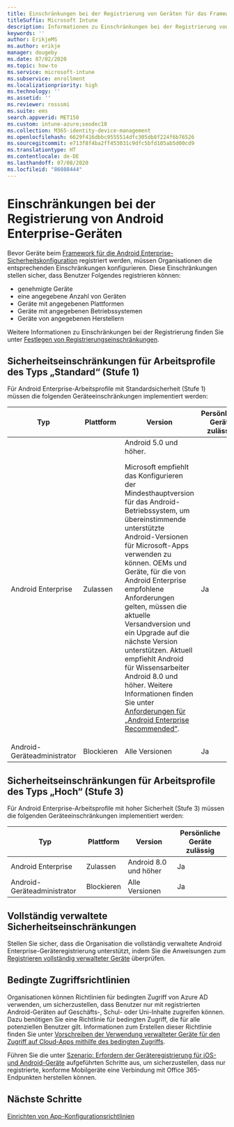 ```yaml
---
title: Einschränkungen bei der Registrierung von Geräten für das Framework für die Android Enterprise-Sicherheitskonfiguration
titleSuffix: Microsoft Intune
description: Informationen zu Einschränkungen bei der Registrierung von Geräten für das Framework für die Android Enterprise-Sicherheitskonfiguration.
keywords: ''
author: ErikjeMS
ms.author: erikje
manager: dougeby
ms.date: 07/02/2020
ms.topic: how-to
ms.service: microsoft-intune
ms.subservice: enrollment
ms.localizationpriority: high
ms.technology: ''
ms.assetid: ''
ms.reviewer: rosssmi
ms.suite: ems
search.appverid: MET150
ms.custom: intune-azure;seodec18
ms.collection: M365-identity-device-management
ms.openlocfilehash: 6629f416dbbc9555514dfc305db8f224f6b76526
ms.sourcegitcommit: e713f8f4ba2ff453031c9dfc5bfd105ab5d00cd9
ms.translationtype: HT
ms.contentlocale: de-DE
ms.lasthandoff: 07/08/2020
ms.locfileid: "86088444"
---
```

# <a name="android-enterprise-device-enrollment-restrictions"></a>Einschränkungen bei der Registrierung von Android Enterprise-Geräten

Bevor Geräte beim [Framework für die Android Enterprise-Sicherheitskonfiguration](android-configuration-framework.md) registriert werden, müssen Organisationen die entsprechenden Einschränkungen konfigurieren. Diese Einschränkungen stellen sicher, dass Benutzer Folgendes registrieren können:

- genehmigte Geräte
- eine angegebene Anzahl von Geräten
- Geräte mit angegebenen Plattformen
- Geräte mit angegebenen Betriebssystemen
- Geräte von angegebenen Herstellern

Weitere Informationen zu Einschränkungen bei der Registrierung finden Sie unter [Festlegen von Registrierungseinschränkungen](enrollment-restrictions-set.md).

## <a name="work-profile-basic-level-1-security-restrictions"></a>Sicherheitseinschränkungen für Arbeitsprofile des Typs „Standard“ (Stufe 1)

Für Android Enterprise-Arbeitsprofile mit Standardsicherheit (Stufe 1) müssen die folgenden Geräteeinschränkungen implementiert werden:

| Typ | Plattform | Version | Persönliche Geräte zulässig |
|--------|--------|--------|--------|
| Android Enterprise | Zulassen | Android 5.0 und höher.<p>Microsoft empfiehlt das Konfigurieren der Mindesthauptversion für das Android-Betriebssystem, um übereinstimmende unterstützte Android-Versionen für Microsoft-Apps verwenden zu können. OEMs und Geräte, für die von Android Enterprise empfohlene Anforderungen gelten, müssen die aktuelle Versandversion und ein Upgrade auf die nächste Version unterstützen.   Aktuell empfiehlt Android für Wissensarbeiter Android 8.0 und höher. Weitere Informationen finden Sie unter [Anforderungen für „Android Enterprise Recommended“](https://www.android.com/enterprise/recommended/requirements/). | Ja |
| Android-Geräteadministrator| Blockieren | Alle Versionen | Ja |

## <a name="work-profile-high-level-3-security-restrictions"></a>Sicherheitseinschränkungen für Arbeitsprofile des Typs „Hoch“ (Stufe 3)
Für Android Enterprise-Arbeitsprofile mit hoher Sicherheit (Stufe 3) müssen die folgenden Geräteeinschränkungen implementiert werden:

| Typ | Plattform | Version | Persönliche Geräte zulässig |
|--------|--------|--------|--------|
| Android Enterprise | Zulassen | Android 8.0 und höher | Ja |
| Android-Geräteadministrator| Blockieren | Alle Versionen | Ja |

## <a name="fully-managed-security-restrictions"></a>Vollständig verwaltete Sicherheitseinschränkungen
Stellen Sie sicher, dass die Organisation die vollständig verwaltete Android Enterprise-Geräteregistrierung unterstützt, indem Sie die Anweisungen zum [Registrieren vollständig verwalteter Geräte](android-fully-managed-enroll.md#enroll-the-fully-managed-devices) überprüfen. 

## <a name="conditional-access-policies"></a>Bedingte Zugriffsrichtlinien
Organisationen können Richtlinien für bedingten Zugriff von Azure AD verwenden, um sicherzustellen, dass Benutzer nur mit registrierten Android-Geräten auf Geschäfts-, Schul- oder Uni-Inhalte zugreifen können. Dazu benötigen Sie eine Richtlinie für bedingten Zugriff, die für alle potenziellen Benutzer gilt. Informationen zum Erstellen dieser Richtlinie finden Sie unter [Vorschreiben der Verwendung verwalteter Geräte für den Zugriff auf Cloud-Apps mithilfe des bedingten Zugriffs](https://docs.microsoft.com/azure/active-directory/conditional-access/require-managed-devices). 

Führen Sie die unter [Szenario: Erfordern der Geräteregistrierung für iOS- und Android-Geräte](https://docs.microsoft.com/azure/active-directory/conditional-access/require-managed-devices#scenario-require-device-enrollment-for-ios-and-android-devices) aufgeführten Schritte aus, um sicherzustellen, dass nur registrierte, konforme Mobilgeräte eine Verbindung mit Office 365-Endpunkten herstellen können.

## <a name="next-steps"></a>Nächste Schritte

[Einrichten von App-Konfigurationsrichtlinien](android-app-configuration-policies.md)
